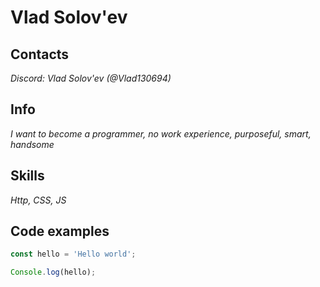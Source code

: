 # Vlad Solov'ev

## Contacts
*Discord: Vlad Solov'ev (@Vlad130694)*

## Info 
*I want to become a programmer, no work experience, purposeful, smart, handsome*

## Skills

*Http, CSS, JS*

## Code examples

 ```javascript
const hello = 'Hello world';

Console.log(hello);
```
